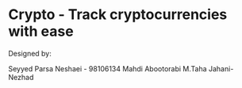 # Crypto - Track cryptocurrencies with ease

Designed by:

Seyyed Parsa Neshaei - 98106134
Mahdi Abootorabi
M.Taha Jahani-Nezhad